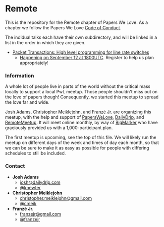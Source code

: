 # Remote

This is the repository for the Remote chapter of Papers We Love. As a chapter we
follow the Papers We Love [Code of
Conduct](https://github.com/papers-we-love/remote-pwl/blob/master/code-of-conduct.md).

The indidual talks each have their own subdirectory, and will be linked in a
list in the order in which they are given.

- [Packet Transactions: High level programming for line rate
  switches](./packet-transactions)
  - [Happening on September 12 at
    1800UTC](https://www.bigmarker.com/papers-we-love/Papers-We-Love-Remote-Meetup-1).
    Register to help us plan appropriately!

### Information

A whole lot of people live in parts of the world without the critical mass
locally to support a local PwL meetup.  Those people shouldn't miss out on the
love of papers though!  Consequently, we started this meetup to spread the love
far and wide.

[Josh Adams](mailto:josh+pwlremote@dailydrip.com), [Christopher
Meiklejohn](mailto:christopher.meiklejohn+pwlremote@gmail.com), and [Franzé
Jr.](mailto:franzejr+pwlremote@gmail.com) are organizing this meetup, with the
help and support of [PapersWeLove](http://paperswelove.org),
[DailyDrip](https://www.dailydrip.com), and
[RemoteMeetup](http://remotemeetup.com).  It will meet online monthly, by way of
[BigMarker](http://www.bigmarker.com) who have graciously provided us with a
1,000-participant plan.

The first meetup is upcoming, see the top of this file.  We will likely run the
meetup on different days of the week and times of day each month, so that we can
be sure to make it as easy as possible for people with differing schedules to
still be included.

### Contact

- **Josh Adams**
  - [josh@dailydrip.com](mailto:josh+pwlremote@dailydrip.com)
  - [@knewter](https://twitter.com/knewter)
- **Christopher Meiklejohn**
  - [christopher.meiklejohn@gmail.com](mailto:christopher.meiklejohn+pwlremote@gmail.com)
  - [@cmeik](https://twitter.com/cmeik)
- **Franzé Jr.**
  - [franzejr@gmail.com](mailto:franzejr+pwlremote@gmail.com)
  - [@franzejr](https://twitter.com/franzejr)

